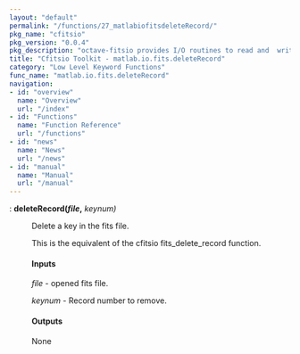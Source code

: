 ```yaml
---
layout: "default"
permalink: "/functions/27_matlabiofitsdeleteRecord/"
pkg_name: "cfitsio"
pkg_version: "0.0.4"
pkg_description: "octave-fitsio provides I/O routines to read and  write FITS (Flexible Image Transport System) files."
title: "Cfitsio Toolkit - matlab.io.fits.deleteRecord"
category: "Low Level Keyword Functions"
func_name: "matlab.io.fits.deleteRecord"
navigation:
- id: "overview"
  name: "Overview"
  url: "/index"
- id: "Functions"
  name: "Function Reference"
  url: "/functions"
- id: "news"
  name: "News"
  url: "/news"
- id: "manual"
  name: "Manual"
  url: "/manual"
---
```

<dl class="def">
<dt id="index-deleteRecord_0028file_002c"><span class="category">: </span><span><em></em> <strong>deleteRecord(<var>file</var>,</strong> <em><var>keynum</var>)</em><a href='#index-deleteRecord_0028file_002c' class='copiable-anchor'></a></span></dt>
<dd><p>Delete a key in the fits file.
</p>
<p>This is the equivalent of the cfitsio fits_delete_record function.
</p>
<span id="Inputs"></span><h4 class="subsubheading">Inputs</h4>
<p><var>file</var> - opened fits file.
</p>
<p><var>keynum</var> - Record number to remove.
</p>
<span id="Outputs"></span><h4 class="subsubheading">Outputs</h4>
<p>None
 </p></dd></dl>
